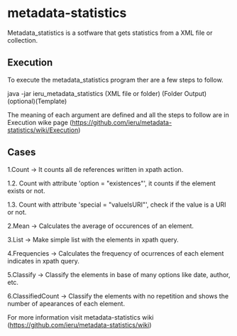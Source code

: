 metadata-statistics
===================

Metadata_statistics is a sotfware that gets statistics from a XML file or collection.

Execution
---------

To execute the metadata_statistics program ther are a few steps to follow.

java -jar ieru_metadata_statistics (XML file or folder) (Folder Output) (optional)(Template)

The meaning of each argument are defined and all the steps to follow are in Execution wike page (https://github.com/ieru/metadata-statistics/wiki/Execution)

Cases
-----
1.Count -> It counts all de references written in xpath action.

   1.2. Count with attribute 'option = "existences"', it counts if the element exists or not.

   1.3. Count with attribute 'special = "valueIsURI"', check if the value is a URI or not.

2.Mean -> Calculates the average of occurences of an element.

3.List -> Make simple list with the elements in xpath query.

4.Frequencies -> Calculates the frequency of ocurrences of each element indicates in xpath query.

5.Classify -> Classify the elements in base of many options like date, author, etc.

6.ClassifiedCount -> Classify the elements with no repetition and shows the number of apearances of each element.


For more information visit metadata-statistics wiki (https://github.com/ieru/metadata-statistics/wiki)
